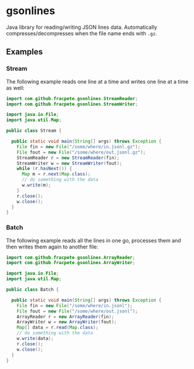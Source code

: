 # gsonlines
Java library for reading/writing JSON lines data.
Automatically compresses/decompresses when the file name ends with `.gz`.

## Examples

### Stream

The following example reads one line at a time and writes one line at a time as well:

```java
import com.github.fracpete.gsonlines.StreamReader;
import com.github.fracpete.gsonlines.StreamWriter;

import java.io.File;
import java.util.Map;

public class Stream {

  public static void main(String[] args) throws Exception {
    File fin = new File("/some/where/in.jsonl.gz");
    File fout = new File("/some/where/out.jsonl.gz");
    StreamReader r = new StreamReader(fin);
    StreamWriter w = new StreamWriter(fout);
    while (r.hasNext()) {
      Map m = r.next(Map.class);
      // do something with the data
      w.write(m);
    }
    r.close();
    w.close();
  }
}
```

### Batch

The following example reads all the lines in one go, processes them and then writes them again to another file: 

```java
import com.github.fracpete.gsonlines.ArrayReader;
import com.github.fracpete.gsonlines.ArrayWriter;

import java.io.File;
import java.util.Map;

public class Batch {

  public static void main(String[] args) throws Exception {
    File fin = new File("/some/where/in.jsonl");
    File fout = new File("/some/where/out.jsonl");
    ArrayReader r = new ArrayReader(fin);
    ArrayWriter w = new ArrayWriter(fout);
    Map[] data = r.read(Map.class);
    // do something with the data
    w.write(data);
    r.close();
    w.close();
  }
}
```
